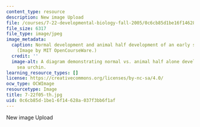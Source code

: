 ```yaml
---
content_type: resource
description: New image Upload
file: /courses/7-22-developmental-biology-fall-2005/0c6cb85d1be16f14628a037f3bb6f1af_7-22f05-th.jpg
file_size: 6317
file_type: image/jpeg
image_metadata:
  caption: Normal development and animal half development of an early sea urchin embryo.
    (Image by MIT OpenCourseWare.)
  credit: ''
  image-alt: A diagram demonstrating normal vs. animal half alone development of a
    sea urchin.
learning_resource_types: []
license: https://creativecommons.org/licenses/by-nc-sa/4.0/
ocw_type: OCWImage
resourcetype: Image
title: 7-22f05-th.jpg
uid: 0c6cb85d-1be1-6f14-628a-037f3bb6f1af
---
```

New image Upload